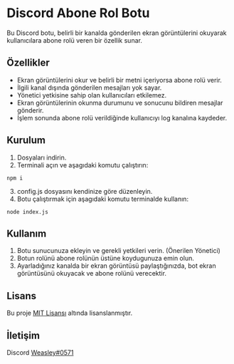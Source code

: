 
# Discord Abone Rol Botu

Bu Discord botu, belirli bir kanalda gönderilen ekran görüntülerini okuyarak kullanıcılara abone rolü veren bir özellik sunar.

## Özellikler
- Ekran görüntülerini okur ve belirli bir metni içeriyorsa abone rolü verir.
- İlgili kanal dışında gönderilen mesajları yok sayar.
- Yönetici yetkisine sahip olan kullanıcıları etkilemez.
- Ekran görüntülerinin okunma durumunu ve sonucunu bildiren mesajlar gönderir.
- İşlem sonunda abone rolü verildiğinde kullanıcıyı log kanalına kaydeder.

## Kurulum
1. Dosyaları indirin.
2. Terminali açın ve aşagıdaki komutu çalıştırın:
```
npm i
```
3. config.js dosyasını kendinize göre düzenleyin.
4. Botu çalıştırmak için aşagıdaki komutu terminalde kullanın:
```
node index.js
```

## Kullanım 
1. Botu sunucunuza ekleyin ve gerekli yetkileri verin. (Önerilen Yönetici)
2. Botun rolünü abone rolünün üstüne koydugunuza emin olun.
3. Ayarladığınız kanalda bir ekran görüntüsü paylaştığınızda, bot ekran görüntüsünü okuyacak ve abone rolünü verecektir.

## Lisans
Bu proje [MIT Lisansı](LICENSE) altında lisanslanmıştır.

## İletişim
Discord [Weasley#0571](https://discord.com/users/576367632752705546)